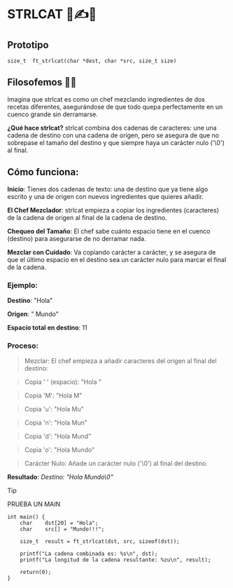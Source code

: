 # STRLCAT 🥣✍️📑
## Prototipo
``` size_t	ft_strlcat(char *dest, char *src, size_t size) ```

## Filosofemos 🚬🌿
Imagina que strlcat es como un chef mezclando ingredientes de dos recetas diferentes, asegurándose de que todo quepa perfectamente en un cuenco grande sin derramarse.

**¿Qué hace strlcat?**
strlcat combina dos cadenas de caracteres: une una cadena de destino con una cadena de origen, pero se asegura de que no sobrepase el tamaño del destino y que siempre haya un carácter nulo ('\0') al final.

## Cómo funciona:
**Inicio**: Tienes dos cadenas de texto: una de destino que ya tiene algo escrito y una de origen con nuevos ingredientes que quieres añadir.

**El Chef Mezclador**: strlcat empieza a copiar los ingredientes (caracteres) de la cadena de origen al final de la cadena de destino.

**Chequeo del Tamaño**: El chef sabe cuánto espacio tiene en el cuenco (destino) para asegurarse de no derramar nada.

**Mezclar con Cuidado**: Va copiando carácter a carácter, y se asegura de que el último espacio en el destino sea un carácter nulo para marcar el final de la cadena.

### Ejemplo:
**Destino**: "Hola"

**Origen**: " Mundo"

**Espacio total en destino**: 11

### Proceso:
>Mezclar: El chef empieza a añadir caracteres del origen al final del destino:

>Copia ' ' (espacio): "Hola "

>Copia 'M': "Hola M"

>Copia 'u': "Hola Mu"

>Copia 'n': "Hola Mun"

>Copia 'd': "Hola Mund"

>Copia 'o': "Hola Mundo"

>Carácter Nulo: Añade un carácter nulo ('\0') al final del destino.

**Resultado**:
*Destino: "Hola Mundo\0"*

>[!TIP]
> PRUEBA UN MAIN
```
int main() {
	char	dst[20] = "Hola";
	char	src[] = "Mundo!!!";

	size_t	result = ft_strlcat(dst, src, sizeof(dst));

	printf("La cadena combinada es: %s\n", dst);
	printf("La longitud de la cadena resultante: %zu\n", result);

	return(0);
}
```

